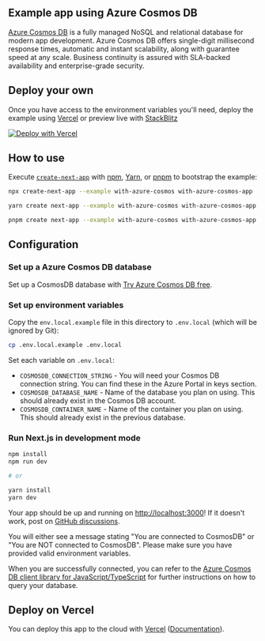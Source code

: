 ## Example app using Azure Cosmos DB

[Azure Cosmos DB](https://azure.microsoft.com/en-in/products/cosmos-db) is a fully managed NoSQL and relational database for modern app development. Azure Cosmos DB offers single-digit millisecond response times, automatic and instant scalability, along with guarantee speed at any scale. Business continuity is assured with SLA-backed availability and enterprise-grade security.

## Deploy your own

Once you have access to the environment variables you'll need, deploy the example using [Vercel](https://vercel.com?utm_source=github&utm_medium=readme&utm_campaign=next-example) or preview live with [StackBlitz](https://stackblitz.com/github/vercel/next.js/tree/canary/examples/with-azure-cosmos)

[![Deploy with Vercel](https://vercel.com/button)](https://vercel.com/new/clone?project-name=with-azure-cosmos&repository-name=with-azure-cosmos&repository-url=https%3A%2F%2Fgithub.com%2Fvercel%2Fnext.js%2Ftree%2Fcanary%2Fexamples%2Fwith-azure-cosmos&integration-ids=oac_mPA9PZCLjkhQGhlA5zntNs0L)

## How to use

Execute [`create-next-app`](https://github.com/vercel/next.js/tree/canary/packages/create-next-app) with [npm](https://docs.npmjs.com/cli/init), [Yarn](https://yarnpkg.com/lang/en/docs/cli/create/), or [pnpm](https://pnpm.io) to bootstrap the example:

```bash
npx create-next-app --example with-azure-cosmos with-azure-cosmos-app
```

```bash
yarn create next-app --example with-azure-cosmos with-azure-cosmos-app
```

```bash
pnpm create next-app --example with-azure-cosmos with-azure-cosmos-app
```

## Configuration

### Set up a Azure Cosmos DB database

Set up a CosmosDB database with [Try Azure Cosmos DB free](https://cosmos.azure.com/try/).

### Set up environment variables

Copy the `env.local.example` file in this directory to `.env.local` (which will be ignored by Git):

```bash
cp .env.local.example .env.local
```

Set each variable on `.env.local`:

- `COSMOSDB_CONNECTION_STRING` - You will need your Cosmos DB connection string. You can find these in the Azure Portal in keys section.
- `COSMOSDB_DATABASE_NAME` - Name of the database you plan on using. This should already exist in the Cosmos DB account.
- `COSMOSDB_CONTAINER_NAME` - Name of the container you plan on using. This should already exist in the previous database.

### Run Next.js in development mode

```bash
npm install
npm run dev

# or

yarn install
yarn dev
```

Your app should be up and running on [http://localhost:3000](http://localhost:3000)! If it doesn't work, post on [GitHub discussions](https://github.com/vercel/next.js/discussions).

You will either see a message stating "You are connected to CosmosDB" or "You are NOT connected to CosmosDB". Please make sure you have provided valid environment variables.

When you are successfully connected, you can refer to the [Azure Cosmos DB client library for JavaScript/TypeScript](https://github.com/Azure/azure-sdk-for-js/tree/main/sdk/cosmosdb/cosmos) for further instructions on how to query your database.

## Deploy on Vercel

You can deploy this app to the cloud with [Vercel](https://vercel.com?utm_source=github&utm_medium=readme&utm_campaign=next-example) ([Documentation](https://nextjs.org/docs/deployment)).

